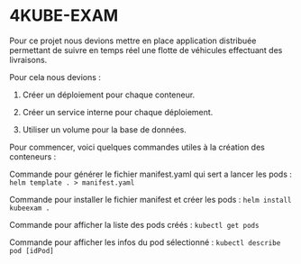# 4KUBE-EXAM

Pour ce projet nous devions mettre en place application distribuée permettant de suivre en temps réel une flotte de véhicules effectuant des livraisons.

Pour cela nous devions :
 1) Créer un déploiement pour chaque conteneur.

 2) Créer un service interne pour chaque déploiement.

 3) Utiliser un volume pour la base de données.<br>




Pour commencer, voici quelques commandes utiles à la création des conteneurs :<br>

Commande pour générer le fichier manifest.yaml qui sert a lancer les pods :
`helm template . > manifest.yaml`

Commande pour installer le fichier manifest et créer les pods :
`helm install kubeexam .`

Commande pour afficher la liste des pods créés :
`kubectl get pods`

Commande pour afficher les infos du pod sélectionné :
`kubectl describe pod [idPod]`
